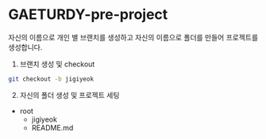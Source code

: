 # GAETURDY-pre-project

자신의 이름으로 개인 별 브랜치를 생성하고 자신의 이름으로 폴더를 만들어 프로젝트를 생성합니다.

1. 브랜치 생성 및 checkout

```bash
git checkout -b jigiyeok
```

2. 자신의 폴더 생성 및 프로젝트 세팅

- root
  - jigiyeok
  - README.md
